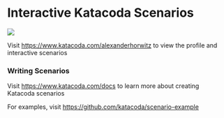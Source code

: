 # Interactive Katacoda Scenarios

[![](http://shields.katacoda.com/katacoda/alexanderhorwitz/count.svg)](https://www.katacoda.com/alexanderhorwitz "Get your profile on Katacoda.com")

Visit https://www.katacoda.com/alexanderhorwitz to view the profile and interactive scenarios

### Writing Scenarios
Visit https://www.katacoda.com/docs to learn more about creating Katacoda scenarios

For examples, visit https://github.com/katacoda/scenario-example
